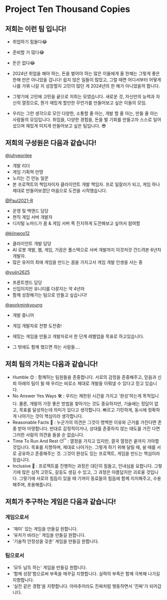 # Project Ten Thousand Copies
## 저희는 이런 팀 입니다!
- 취업하기 힘들다😂

- 준비할 거 많다😂

- 돈은 없다😂

- 2024년 취업을 해야 하는, 돈을 벌어야 하는 많은 이들에게 올 한해는 그렇게 좋은 한해 만은 아니었을 겁니다! 쉽지 않은 일들이 많았고, 그럴 때면 어디서부터 어떻게 나를 가꿔 나갈 지 성장할지 고민이 많던 게 2024년의 한 해가 아니었을까 합니다. 

- 그렇기에 고민에 고민을 끝으로 저희는 모였습니다. 새로운 것, 자신만의 능력과 자신의 열정으로, 뭔가 재밌게 할만한 무언가를 만들어보고 싶은 이들의 모임. 

- 우리는 그런 생각으로 모인 다양한, 소통할 줄 아는, 개발 할 줄 아는, 만들 줄 아는 사람들의 모임입니다. 취업을, 다양한 경험을, 돈을 벌 기회를 만들고자 스스로 일어섰으며 재밌게 미치게 만들어보고 싶은 팀입니다. 😎

## 저희의 구성원은 다음과 같습니다! 
[@juhyeonlee](https://github.com/juhyeonlee134)
- 개발 리더
- 게임 기획력 만땅
- 노리는 건 만능 일꾼
- 본 프로젝트의 책임자이자 클라이언트 개발 책임자. 프로 일잘러가 되고, 게임 하나 제대로 만들어보겠단 마음으로 도전을 시작했습니다.

[@Paul2021-R](https://github.com/Paul2021-R)
- 운영 및 백엔드 담당
- 현직 게임 서버 개발자
- 디지털 노마드가 꿈 & 게임 서버 쪽 진지하게 도전해보고 싶어서 참여함

[@kjinwoo12](https://github.com/kjinwoo12)
- 클라이언트 개발 담당
- AI 로봇 개발, 웹, 게임, 가끔은 풀스택으로 서버 개발까지 이것저것 건드려본 6년차 개발자.
- 많은 유저의 최애 게임을 만드는 꿈을 가지고서 게임 개발 인생을 사는 중

[@yujin2625](https://github.com/yujin2625)
- 프론트엔드 담당
- 신입이지만 유니티를 다룬지는 약 4년차
- 함께 성장해가는 팀으로 만들고 싶습니다!

[@workminkyoung](https://github.com/workminkyoung)
- 개발 중니어
- 게임 개발자로 전향 도전중!
- 재밌는 게임을 만들고 개발자로서 한 단계 레벨업을 목표로 하고있습니다.

- 그 밖에도 함께 했으면 하는 사람들.... 

## 저희 팀의 가치는 다음과 같습니다!
- Humble 😊 : 함께하는 팀원들을 존중합니다. 서로의 감정을 존중해주고, 믿음과 신뢰 아래의 팀이 될 때 우리는 비로소 제대로 개발을 이뤄낼 수 있다고 믿고 있습니다.
- No Answer Yes Ways 🛠️ : 우리는 제한된 시간을 가지고 '완성'하는게 목적입니다. 물론, 개발의 가장 좋은 방법을 찾아가는 것도 중요하지만, 기술에는 정답이 없고, 목표를 달성하는데 의미가 있다고  생각합니다. 빠르고 기민하게, 동시에 정확하게 나아가는 것이 핵심이라 생각합니다.
- Reasonable Facts 🔖 : 누군가의 의견은 그것이 명백한 이유와 근거를 가진다면 존중 받아 마땅합니다. 반대로 감정적이거나, 상대를 존중하지 않는 태도를 가진 다면 그러한 사람의 의견을 들을 순 없습니다. 
- Time To Run And Rest 😴 : 열정을 가지고 있지만, 결국 열정은 끝까지 가야할 것입니다. 목표를 지향하며, 제대로 나아가는. 그렇게 하기 위해 달릴 때, 쉴 때를 서로 공유하고 존중해주는 것. 그것이 완성도 있는 프로젝트, 게임을 만드는 핵심이라 믿습니다. 
- Inclusive 🥺 : 프로젝트를 진행하는 과정은 대단히 힘들고, 인내심을 요합니다. 그렇기에 많은 심적 고민도, 갈등도 생길 수 있고, 그 과정은 아름답지만 괴로울 것입니다. 그렇기에 서로의 힘듬이 있을 때 기꺼이 동료들의 힘듬에 함께 지지해주고, 수용해주며, 포용해줍니다.

## 저희가 추구하는 게임은 다음과 같습니다!
### 게임으로서
- '재미' 있는 게임을 만들길 원합니다.
- '유저가 바라는' 게임을 만들길 원합니다.
- '기술적 안정성을 갖춘' 게임을 만들길 원합니다.

### 팀으로서
- '모두 납득 하는' 게임을 만들길 원합니다.
- '함께 성장'함으로써 부족을 메꾸길 지향합니다. 실력의 부족은 함께 극복해 나가길 지향합니다.
- '실전 같은 경험'을 지향합니다. 아마추어라도 진짜처럼 행동하면서 '진짜'가 되어갑니다.

